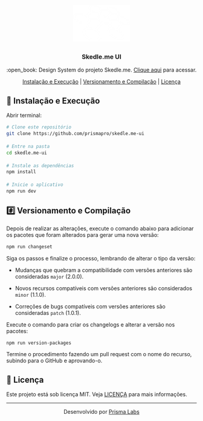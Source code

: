 <h1 align="center">
    <img src="/.github/assets/logo.svg"
    width="150px"
    alt="Logo" />
</h1>

<h3 align="center">
  Skedle.me UI
</h3>

<p align="center">
  :open_book: Design System do projeto Skedle.me.
  <a href="https://prismapro.github.io/skedle.me-ui/">Clique aqui</a> para acessar.  
</p>

<p align="center">
  <a href="#fire-instalação-e-execução">Instalação e Execução</a>   |   <a href="#hash-versionamento-e-compilação">Versionamento e Compilação</a>   |   <a href="#memo-licença">Licença</a>
</p>

## :wrench: Instalação e Execução

Abrir terminal:

```sh
# Clone este repositório
git clone https://github.com/prismapro/skedle.me-ui

# Entre na pasta
cd skedle.me-ui

# Instale as dependências
npm install

# Inicie o aplicativo
npm run dev

```

## :hash: Versionamento e Compilação

Depois de realizar as alterações, execute o comando abaixo para adicionar os pacotes que foram alterados para gerar uma nova versão:

```sh
npm run changeset
```

Siga os passos e finalize o processo, lembrando de alterar o tipo da versão:

- Mudanças que quebram a compatibilidade com versões anteriores são consideradas `major` (2.0.0).

- Novos recursos compatíveis com versões anteriores são considerados `minor` (1.1.0).

- Correções de bugs compatíveis com versões anteriores são consideradas `patch` (1.0.1).

Execute o comando para criar os changelogs e alterar a versão nos pacotes:

```sh
npm run version-packages
```

Termine o procedimento fazendo um pull request com o nome do recurso, subindo para o GitHub e aprovando-o.

## :memo: Licença

Este projeto está sob licença MIT. Veja [LICENÇA](/LICENSE) para mais informações.

---

<p align="center">
Desenvolvido por <a href="https://github.com/prismapro">Prisma Labs</a>
</p>
